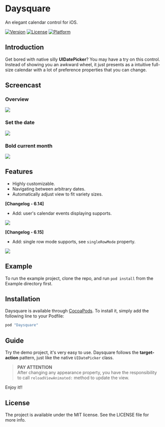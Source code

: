 # Daysquare

An elegant calendar control for iOS.

[![Version](https://img.shields.io/cocoapods/v/Daysquare.svg?style=flat)](http://cocoapods.org/pods/Daysquare)
[![License](https://img.shields.io/cocoapods/l/Daysquare.svg?style=flat)](http://cocoapods.org/pods/Daysquare)
[![Platform](https://img.shields.io/cocoapods/p/Daysquare.svg?style=flat)](http://cocoapods.org/pods/Daysquare)


## Introduction

Get bored with native silly **UIDatePicker**? You may have a try on this control. Instead of showing you an awkward wheel, it just presents as a intuitive full-size calendar with a lot of preference properties that you can change.

## Screencast
### Overview
![](https://github.com/unixzii/Daysquare/raw/master/Images/overview.gif)

### Set the date
![](https://github.com/unixzii/Daysquare/raw/master/Images/setting.gif)

### Bold current month
![](https://github.com/unixzii/Daysquare/raw/master/Images/bold.gif)

## Features
* Highly customizable.
* Navigating between arbitrary dates.
* Automatically adjust view to fit variety sizes.

**[Changelog - 6.14]**
* Add: user's calendar events displaying supports.

![](https://github.com/unixzii/Daysquare/raw/master/Images/event.gif)

**[Changelog - 6.15]**
* Add: single row mode supports, see `singleRowMode` property.

![](https://github.com/unixzii/Daysquare/raw/master/Images/singlerow.gif)

## Example
To run the example project, clone the repo, and run `pod install` from the Example directory first.

## Installation
Daysquare is available through [CocoaPods](http://cocoapods.org). To install
it, simply add the following line to your Podfile:

```ruby
pod "Daysquare"
```

## Guide
Try the demo project, it's very easy to use. Daysquare follows the **target-action** pattern, just like the native `UIDatePicker` class.

> **PAY ATTENTION**
> <br>
> After changing any appearance property, you have the responsibility to call `reloadViewAnimated:` method to update the view.

Enjoy it!!

## License
The project is available under the MIT license. See the LICENSE file for more info.
